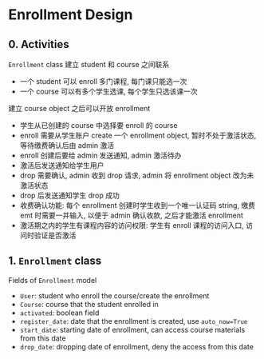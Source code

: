 # Enrollment Design

## 0. Activities

`Enrollment` class 建立 student 和 course 之间联系

- 一个 student 可以 enroll 多门课程, 每门课只能选一次
- 一个 course 可以有多个学生选课, 每个学生只选该课一次
  
建立 course object 之后可以开放 enrollment

- 学生从已创建的 course 中选择要 enroll 的 course
- enroll 需要从学生账户 create 一个 enrollment object, 暂时不处于激活状态, 等待缴费确认后由 admin 激活
- enroll 创建后要给 admin 发送通知, admin 激活待办
- 激活后发送通知给学生用户
- drop 需要确认, admin 收到 drop 请求, admin 将 enrollment object 改为未激活状态
- drop 后发送通知学生 drop 成功
- 收费确认功能: 每个 enrollment 创建时学生收到一个唯一认证码 string, 缴费 emt 时需要一并输入, 以便于 admin 确认收款, 之后才能激活 enrollment
- 激活期之内的学生有课程内容的访问权限: 学生有 enroll 课程的访问入口, 访问时验证是否激活

## 1. `Enrollment` class

Fields of `Enrollment` model

- `User`: student who enroll the course/create the enrollment
- `Course`: course that the student enrolled in
- `activated`: boolean field
- `register_date`: date that the enrollment is created, use `auto_now=True`
- `start_date`: starting date of enrollment, can access course materials from this date
- `drop_date`: dropping date of enrollment, deny the access from this date